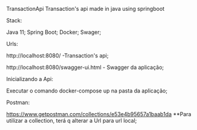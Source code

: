 TransactionApi
Transaction's api made in java using springboot

Stack:

Java 11;
Spring Boot;
Docker;
Swager;

Urls:

http://localhost:8080/ -Transaction's api;

http://localhost:8080/swagger-ui.html - Swagger da aplicação;

Inicializando a Api:

Executar o comando docker-compose up na pasta da aplicação;

Postman:

https://www.getpostman.com/collections/e53e4b95657a1baab1da **Para utilizar a collection, terá q alterar a Url para url local;
